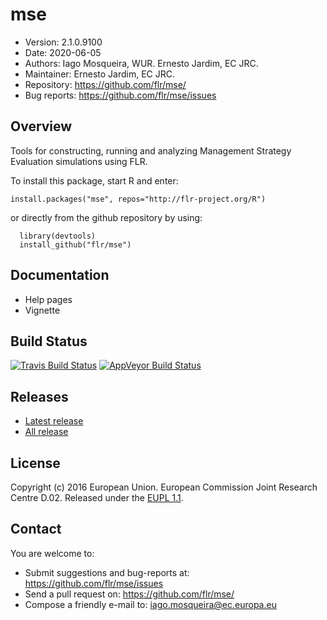 # mse
- Version: 2.1.0.9100
- Date: 2020-06-05
- Authors: Iago Mosqueira, WUR. Ernesto Jardim, EC JRC.
- Maintainer: Ernesto Jardim, EC JRC.
- Repository: <https://github.com/flr/mse/>
- Bug reports: <https://github.com/flr/mse/issues>

## Overview

Tools for constructing, running and analyzing Management Strategy Evaluation simulations using FLR.

To install this package, start R and enter:

	install.packages("mse", repos="http://flr-project.org/R")

or directly from the github repository by using:

```
  library(devtools)
  install_github("flr/mse")
```

## Documentation
- Help pages
- Vignette

## Build Status
[![Travis Build Status](https://travis-ci.org/flr/mse.svg?branch=master)](https://travis-ci.org/flr/mse)
[![AppVeyor Build Status](https://ci.appveyor.com/api/projects/status/github/flr/mse?branch=master&svg=true)](https://ci.appveyor.com/project/flr/mse)

## Releases
- [Latest release](https://github.com/flr/mse/releases/tag/)
- [All release](https://github.com/flr/mse/releases/)

## License
Copyright (c) 2016 European Union. European Commission Joint Research Centre D.02. Released under the [EUPL 1.1](https://joinup.ec.europa.eu/community/eupl/og_page/eupl).

## Contact
You are welcome to:

- Submit suggestions and bug-reports at: <https://github.com/flr/mse/issues>
- Send a pull request on: <https://github.com/flr/mse/>
- Compose a friendly e-mail to: <iago.mosqueira@ec.europa.eu>
